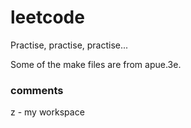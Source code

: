 # leetcode

Practise, practise, practise...

Some of the make files are from apue.3e.

### comments

z - my workspace
